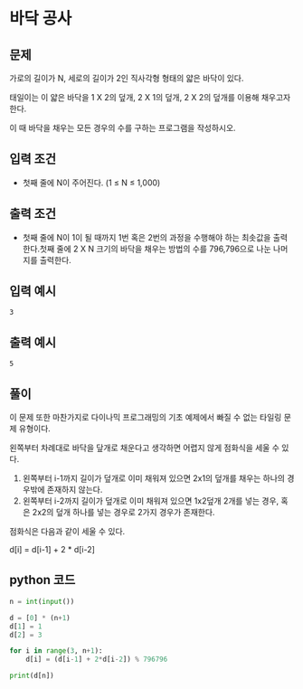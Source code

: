 # 바닥 공사

## 문제

가로의 길이가 N, 세로의 길이가 2인 직사각형 형태의 얇은 바닥이 있다.

태일이는 이 얇은 바닥을 1 X 2의 덮개, 2 X 1의 덮개, 2 X 2의 덮개를 이용해 채우고자 한다.

이 때 바닥을 채우는 모든 경우의 수를 구하는 프로그램을 작성하시오.

## 입력 조건

- 첫째 줄에 N이 주어진다. (1 ≤ N ≤ 1,000)

## 출력 조건

- 첫째 줄에 N이 1이 될 때까지 1번 혹은 2번의 과정을 수행해야 하는 최솟값을 출력한다.첫째 줄에 2 X N 크기의 바닥을 채우는 방법의 수를 796,796으로 나눈 나머지를 출력한다.

## 입력 예시

    3

## 출력 예시

    5

## 풀이

이 문제 또한 마찬가지로 다이나믹 프로그래밍의 기초 예제에서 빠질 수 없는 타일링 문제 유형이다. 

왼쪽부터 차례대로 바닥을 닾개로 채운다고 생각하면 어렵지 않게 점화식을 세울 수 있다.

1. 왼쪽부터 i-1까지 길이가 덮개로 이미 채워져 있으면 2x1의 덮개를 채우는 하나의 경우밖에 존재하지 않는다.
2. 왼쪽부터 i-2까지 길이가 덮개로 이미 채워져 있으면 1x2덮개 2개를 넣는 경우, 혹은 2x2의 덮개 하나를 넣는 경우로 2가지 경우가 존재한다.

점화식은 다음과 같이 세울 수 있다.

d[i] = d[i-1] + 2 * d[i-2]

## python 코드

```python
n = int(input())

d = [0] * (n+1)
d[1] = 1
d[2] = 3

for i in range(3, n+1):
    d[i] = (d[i-1] + 2*d[i-2]) % 796796

print(d[n])
```